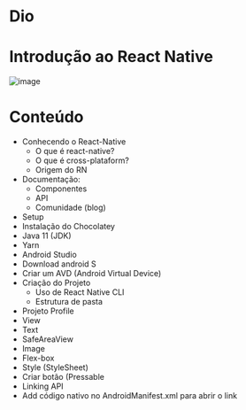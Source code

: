 # Dio
# Introdução ao React Native

![image](https://user-images.githubusercontent.com/92119218/176336691-9bd99032-f7b4-4597-a228-3ad7d4dc08ba.png)

# Conteúdo
- Conhecendo o React-Native
  - O que é react-native?
  - O que é cross-plataform?
  - Origem do RN
- Documentação:
  - Componentes
  - API
  - Comunidade (blog)
-  Setup
  - Instalação do Chocolatey
  - Java 11 (JDK)
  - Yarn
  - Android Studio
   - Download android S
   - Criar um AVD (Android Virtual Device)
- Criação do Projeto
  - Uso de React Native CLI
  - Estrutura de pasta
- Projeto Profile
-   View
-   Text
-   SafeAreaView
-   Image
-   Flex-box
-   Style (StyleSheet)
-   Criar botão (Pressable
-   Linking API
-   Add código nativo no AndroidManifest.xml para abrir o link   
